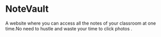 # NoteVault
A website where you can access all the notes of your classroom at one time.No need to hustle and waste your time to click photos .
